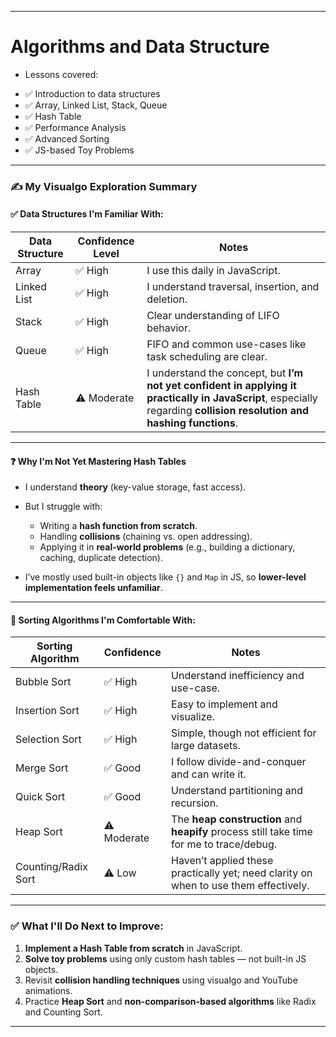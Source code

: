 
---
# Algorithms and Data Structure

- Lessons covered:

* ✅ Introduction to data structures
* ✅ Array, Linked List, Stack, Queue
* ✅ Hash Table
* ✅ Performance Analysis
* ✅ Advanced Sorting
* ✅ JS-based Toy Problems

---

### ✍️ **My Visualgo Exploration Summary**

#### ✅ **Data Structures I'm Familiar With:**

| Data Structure | Confidence Level | Notes                                                                                                                                                                  |
| -------------- | ---------------- | ---------------------------------------------------------------------------------------------------------------------------------------------------------------------- |
| Array          | ✅ High           | I use this daily in JavaScript.                                                                                                                                        |
| Linked List    | ✅ High           | I understand traversal, insertion, and deletion.                                                                                                                       |
| Stack          | ✅ High           | Clear understanding of LIFO behavior.                                                                                                                                  |
| Queue          | ✅ High           | FIFO and common use-cases like task scheduling are clear.                                                                                                              |
| Hash Table     | ⚠️ Moderate      | I understand the concept, but **I’m not yet confident in applying it practically in JavaScript**, especially regarding **collision resolution and hashing functions**. |

---

#### ❓ **Why I'm Not Yet Mastering Hash Tables**

* I understand **theory** (key-value storage, fast access).
* But I struggle with:

  * Writing a **hash function from scratch**.
  * Handling **collisions** (chaining vs. open addressing).
  * Applying it in **real-world problems** (e.g., building a dictionary, caching, duplicate detection).
* I’ve mostly used built-in objects like `{}` and `Map` in JS, so **lower-level implementation feels unfamiliar**.

---

#### 🧠 **Sorting Algorithms I'm Comfortable With:**

| Sorting Algorithm   | Confidence  | Notes                                                                                    |
| ------------------- | ----------- | ---------------------------------------------------------------------------------------- |
| Bubble Sort         | ✅ High      | Understand inefficiency and use-case.                                                    |
| Insertion Sort      | ✅ High      | Easy to implement and visualize.                                                         |
| Selection Sort      | ✅ High      | Simple, though not efficient for large datasets.                                         |
| Merge Sort          | ✅ Good      | I follow divide-and-conquer and can write it.                                            |
| Quick Sort          | ✅ Good      | Understand partitioning and recursion.                                                   |
| Heap Sort           | ⚠️ Moderate | The **heap construction** and **heapify** process still take time for me to trace/debug. |
| Counting/Radix Sort | ⚠️ Low      | Haven’t applied these practically yet; need clarity on when to use them effectively.     |

---

### ✅ **What I'll Do Next to Improve:**

1. **Implement a Hash Table from scratch** in JavaScript.
2. **Solve toy problems** using only custom hash tables — not built-in JS objects.
3. Revisit **collision handling techniques** using visualgo and YouTube animations.
4. Practice **Heap Sort** and **non-comparison-based algorithms** like Radix and Counting Sort.

---

